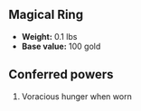 ## Magical Ring

- **Weight:** 0.1 lbs
- **Base value:** 100 gold

## Conferred powers

1. Voracious hunger when worn
